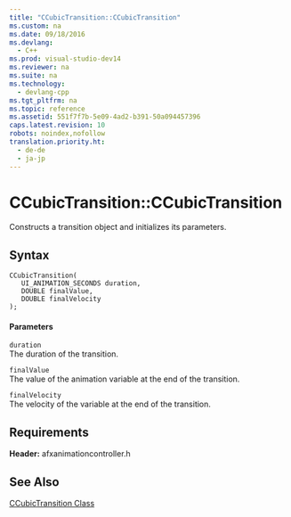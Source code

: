 ```yaml
---
title: "CCubicTransition::CCubicTransition"
ms.custom: na
ms.date: 09/18/2016
ms.devlang: 
  - C++
ms.prod: visual-studio-dev14
ms.reviewer: na
ms.suite: na
ms.technology: 
  - devlang-cpp
ms.tgt_pltfrm: na
ms.topic: reference
ms.assetid: 551f7f7b-5e09-4ad2-b391-50a094457396
caps.latest.revision: 10
robots: noindex,nofollow
translation.priority.ht: 
  - de-de
  - ja-jp
---
```

# CCubicTransition::CCubicTransition
Constructs a transition object and initializes its parameters.  
  
## Syntax  
  
```  
CCubicTransition(  
   UI_ANIMATION_SECONDS duration,  
   DOUBLE finalValue,  
   DOUBLE finalVelocity  
);  
```  
  
#### Parameters  
 `duration`  
 The duration of the transition.  
  
 `finalValue`  
 The value of the animation variable at the end of the transition.  
  
 `finalVelocity`  
 The velocity of the variable at the end of the transition.  
  
## Requirements  
 **Header:** afxanimationcontroller.h  
  
## See Also  
 [CCubicTransition Class](../vs140/CCubicTransition-Class.md)